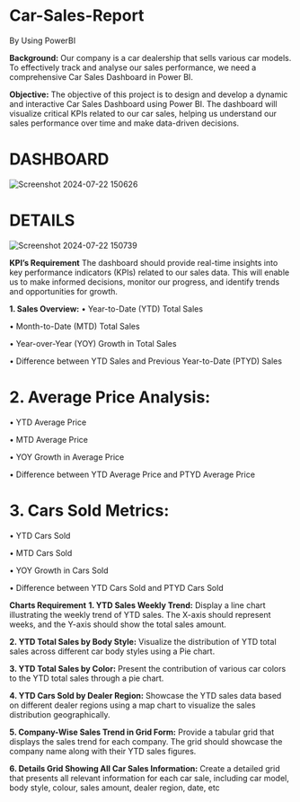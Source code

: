 # Car-Sales-Report
By Using PowerBI


**Background:** Our company is a car dealership that sells various car models. To effectively track and analyse our sales performance, we need a comprehensive Car Sales Dashboard in Power BI. 

**Objective:** The objective of this project is to design and develop a dynamic and interactive Car Sales Dashboard using Power BI. The dashboard will visualize critical KPIs related to our car sales, helping us understand our sales performance over time and make data-driven decisions.

# DASHBOARD
![Screenshot 2024-07-22 150626](https://github.com/user-attachments/assets/ceb681ba-1a28-4fa0-8953-635243d583c3)


# DETAILS
![Screenshot 2024-07-22 150739](https://github.com/user-attachments/assets/b82de0b8-ea24-4b6c-8a79-4e74c5919684)


**KPI’s Requirement**
The dashboard should provide real-time insights into key performance indicators (KPIs) related to our sales data. This will enable us to make informed decisions, monitor our progress, and identify trends and opportunities for growth.

**1.	Sales Overview:**
•	Year-to-Date (YTD) Total Sales

•	Month-to-Date (MTD) Total Sales

•	Year-over-Year (YOY) Growth in Total Sales

•	Difference between YTD Sales and Previous Year-to-Date (PTYD) Sales

# 2.	Average Price Analysis:
•	YTD Average Price

•	MTD Average Price

•	YOY Growth in Average Price

•	Difference between YTD Average Price and PTYD Average Price

# 3.	Cars Sold Metrics:
•	YTD Cars Sold

•	MTD Cars Sold

•	YOY Growth in Cars Sold

•	Difference between YTD Cars Sold and PTYD Cars Sold


**Charts Requirement**
**1.	YTD Sales Weekly Trend:** Display a line chart illustrating the weekly trend of YTD sales. The X-axis should represent weeks, and the Y-axis should show the total sales amount.

**2.	YTD Total Sales by Body Style:** Visualize the distribution of YTD total sales across different car body styles using a Pie chart.

**3.	YTD Total Sales by Color:** Present the contribution of various car colors to the YTD total sales through a pie chart.

**4.	YTD Cars Sold by Dealer Region:** Showcase the YTD sales data based on different dealer regions using a map chart to visualize the sales distribution geographically.

**5.	Company-Wise Sales Trend in Grid Form:** Provide a tabular grid that displays the sales trend for each company. The grid should showcase the company name along with their YTD sales figures.

**6.	Details Grid Showing All Car Sales Information:** Create a detailed grid that presents all relevant information for each car sale, including car model, body style, colour, sales amount, dealer region, date, etc
